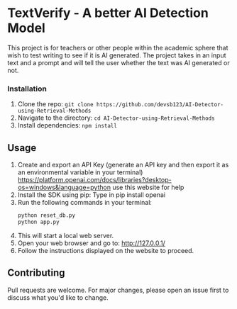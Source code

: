 # TextVerify - A better AI Detection Model
This project is for teachers or other people within the academic sphere that wish to test writing to see if it is AI generated. The project takes in an input text and a prompt and will tell the user whether the text was AI generated or not. 
### Installation
1. Clone the repo:  `git clone https://github.com/devsb123/AI-Detector-using-Retrieval-Methods`
2. Navigate to the directory: `cd AI-Detector-using-Retrieval-Methods`
3. Install dependencies: `npm install`
## Usage
1. Create and export an API Key (generate an API key and then export it as an environmental variable in your terminal)
   https://platform.openai.com/docs/libraries?desktop-os=windows&language=python use this website for help
3. Install the SDK using pip: Type in pip install openai
4. Run the following commands in your terminal:
   ```bash
   python reset_db.py
   python app.py
5. This will start a local web server.
6. Open your web browser and go to:
 http://127.0.0.1/
7. Follow the instructions displayed on the website to proceed.
## Contributing
Pull requests are welcome. For major changes, please open an issue first to discuss what you'd like to change.
